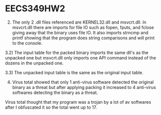 # EECS349HW2

2) The only 2 .dll files referenced are KERNEL32.dll and msvcrt.dll.  In msvcrt.dll there are imports for file IO such as fopen, fputs, and fclose giving away that the binary uses file IO.  It also imports strncmp and printf showing that the program does string comparisons and will print to the console.

3.2) The input table for the packed binary imports the same dll's as the unpacked one but msvcrt.dll only imports one API command instead of the dozens in the unpacked one.

3.3) The unpacked input table is the same as the original input table.

4) Virus total showed that only 1 anti-virus software detected the original binary as a threat but after applying packing it increased to 4 anti-virus softwares detecting the binary as a threat.

Virus total thought that my program was a trojan by a lot of av softwares after I obfuscated it so the total went up to 17.